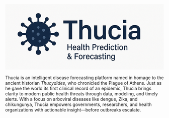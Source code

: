 
![Thucia](docs/logo/logo.png)

Thucia is an intelligent disease forecasting platform named in homage to the ancient historian _Thucydides_, who chronicled the Plague of Athens.  Just as he gave the world its first clinical record of an epidemic, Thucia brings clarity to modern public health threats through data, modeling, and timely alerts. With a focus on arboviral diseases like dengue, Zika, and chikungunya, Thucia empowers governments, researchers, and health organizations with actionable insight—before outbreaks escalate.
